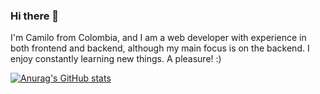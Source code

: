 ### Hi there 👋

I'm Camilo from Colombia, and I am a web developer with experience in both frontend and backend, although my main focus is on the backend. 
I enjoy constantly learning new things. A pleasure! :)

[![Anurag's GitHub stats](https://github-readme-stats.vercel.app/api?username=anuraghazra)](https://github.com/anuraghazra/github-readme-stats)
